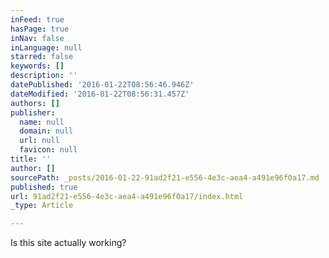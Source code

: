 ```yaml
---
inFeed: true
hasPage: true
inNav: false
inLanguage: null
starred: false
keywords: []
description: ''
datePublished: '2016-01-22T08:56:46.946Z'
dateModified: '2016-01-22T08:56:31.457Z'
authors: []
publisher:
  name: null
  domain: null
  url: null
  favicon: null
title: ''
author: []
sourcePath: _posts/2016-01-22-91ad2f21-e556-4e3c-aea4-a491e96f0a17.md
published: true
url: 91ad2f21-e556-4e3c-aea4-a491e96f0a17/index.html
_type: Article

---
```

Is this site actually working?